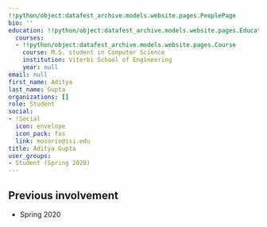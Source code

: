 ```yaml
---
!!python/object:datafest_archive.models.website.pages.PeoplePage
bio: ''
education: !!python/object:datafest_archive.models.website.pages.Education
  courses:
  - !!python/object:datafest_archive.models.website.pages.Course
    course: M.S. student in Computer Science
    institution: Viterbi School of Engineering
    year: null
email: null
first_name: Aditya
last_name: Gupta
organizations: []
role: Student
social:
- !Social
  icon: envelope
  icon_pack: fas
  link: mosorio@isi.edu
title: Aditya Gupta
user_groups:
- Student (Spring 2020)
---
```



## Previous involvement

* Spring 2020

